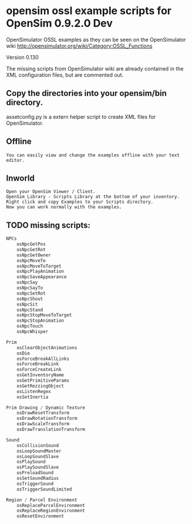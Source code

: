 # opensim ossl example scripts for OpenSim 0.9.2.0 Dev

OpenSimulator OSSL examples as they can be seen on the OpenSimulator wiki http://opensimulator.org/wiki/Category:OSSL_Functions

Version 0.130

The missing scripts from OpenSimulator wiki are already contained in the XML configuration files, but are commented out.

## Copy the directories into your opensim/bin directory.

assetconfig.py is a extern helper script to create XML files for OpenSimulator.

## Offline
    You can easily view and change the examples offline with your text editor.

## Inworld
    Open your OpenSim Viewer / Client.
    OpenSim Library - Scripts Library at the bottom of your inventory.
    Right click and copy Examples to your Scripts directory.
    Now you can work normally with the examples.

## TODO missing scripts:
```javascript
NPCs
    osNpcGetPos	
    osNpcGetRot	
    osNpcGetOwner
    osNpcMoveTo
    osNpcMoveToTarget
    osNpcPlayAnimation
    osNpcSaveAppearance
    osNpcSay	
    osNpcSayTo
    osNpcSetRot	
    osNpcShout	
    osNpcSit	
    osNpcStand	
    osNpcStopMoveToTarget	
    osNpcStopAnimation	
    osNpcTouch
    osNpcWhisper 

Prim
    osClearObjectAnimations
    osDie
    osForceBreakAllLinks	
    osForceBreakLink
    osForceCreateLink
    osGetInventoryName
    osGetPrimitiveParams
    osGetRezzingObject
    osListenRegex
    osSetInertia

Prim Drawing / Dynamic Texture
    osDrawResetTransform	
    osDrawRotationTransform	
    osDrawScaleTransform
    osDrawTranslationTransform 

Sound
    osCollisionSound	
    osLoopSoundMaster
    osLoopSoundSlave
    osPlaySound
    osPlaySoundSlave	
    osPreloadSound	
    osSetSoundRadius	
    osTriggerSound
    osTriggerSoundLimited 

Region / Parcel Environment
    osReplaceParcelEnvironment
    osReplaceRegionEnvironment
    osResetEnvironment  
```

